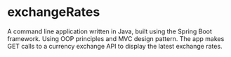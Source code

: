 # exchangeRates
A command line application written in Java, built using the Spring Boot framework. Using OOP principles and MVC design pattern. The app makes GET calls to a currency exchange API to display  the latest exchange rates. 

